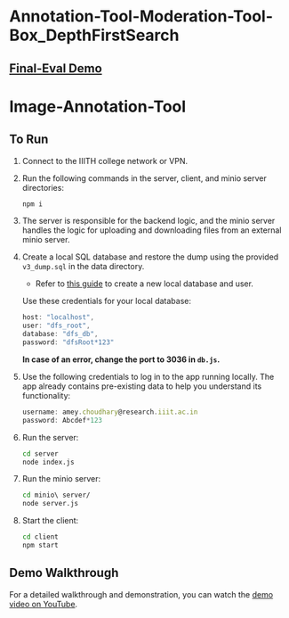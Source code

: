 # Annotation-Tool-Moderation-Tool-Box_DepthFirstSearch
## [Final-Eval Demo](https://drive.google.com/file/d/1jnuKmRnZ2JKMizktlsQIXc0I1I_abvIh/view?usp=sharing)
# Image-Annotation-Tool
## To Run

1. Connect to the IIITH college network or VPN.
2. Run the following commands in the server, client, and minio server directories:

    ```bash
    npm i
    ```

3. The server is responsible for the backend logic, and the minio server handles the logic for uploading and downloading files from an external minio server.
4. Create a local SQL database and restore the dump using the provided `v3_dump.sql` in the data directory.
   - Refer to [this guide](https://www.digitalocean.com/community/tutorials/how-to-create-a-new-user-and-grant-permissions-in-mysql) to create a new local database and user.

    Use these credentials for your local database:

    ```javascript
    host: "localhost",
    user: "dfs_root",
    database: "dfs_db",
    password: "dfsRoot*123"
    ```

    **In case of an error, change the port to 3036 in `db.js`.**

5. Use the following credentials to log in to the app running locally. The app already contains pre-existing data to help you understand its functionality:

    ```javascript
    username: amey.choudhary@research.iiit.ac.in
    password: Abcdef*123
    ```

6. Run the server:

    ```bash
    cd server
    node index.js
    ```

7. Run the minio server:

    ```bash
    cd minio\ server/
    node server.js
    ```

8. Start the client:

    ```bash
    cd client
    npm start
    ```

## Demo Walkthrough

For a detailed walkthrough and demonstration, you can watch the [demo video on YouTube](https://www.youtube.com/watch?v=r6KreJzbP5I).
